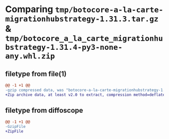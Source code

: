 # Comparing `tmp/botocore-a-la-carte-migrationhubstrategy-1.31.3.tar.gz` & `tmp/botocore_a_la_carte_migrationhubstrategy-1.31.4-py3-none-any.whl.zip`

## filetype from file(1)

```diff
@@ -1 +1 @@
-gzip compressed data, was "botocore-a-la-carte-migrationhubstrategy-1.31.3.tar", last modified: Fri Jul 14 01:46:20 2023, max compression
+Zip archive data, at least v2.0 to extract, compression method=deflate
```

## filetype from diffoscope

```diff
@@ -1 +1 @@
-GzipFile
+ZipFile
```

